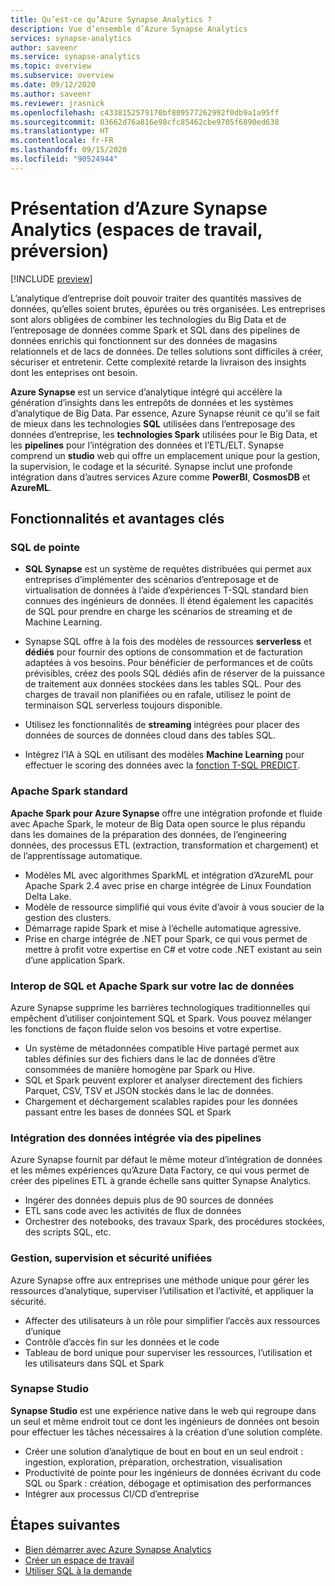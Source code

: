 ```yaml
---
title: Qu’est-ce qu’Azure Synapse Analytics ?
description: Vue d’ensemble d’Azure Synapse Analytics
services: synapse-analytics
author: saveenr
ms.service: synapse-analytics
ms.topic: overview
ms.subservice: overview
ms.date: 09/12/2020
ms.author: saveenr
ms.reviewer: jrasnick
ms.openlocfilehash: c4338152579170bf809577262992f0db9a1a95ff
ms.sourcegitcommit: 03662d76a816e98cfc85462cbe9705f6890ed638
ms.translationtype: HT
ms.contentlocale: fr-FR
ms.lasthandoff: 09/15/2020
ms.locfileid: "90524944"
---
```

# <a name="what-is-azure-synapse-analytics-workspaces-preview"></a>Présentation d’Azure Synapse Analytics (espaces de travail, préversion)

[!INCLUDE [preview](includes/note-preview.md)]

L’analytique d’entreprise doit pouvoir traiter des quantités massives de données, qu’elles soient brutes, épurées ou très organisées. Les entreprises sont alors obligées de combiner les technologies du Big Data et de l’entreposage de données comme Spark et SQL dans des pipelines de données enrichis qui fonctionnent sur des données de magasins relationnels et de lacs de données. De telles solutions sont difficiles à créer, sécuriser et entretenir. Cette complexité retarde la livraison des insights dont les enteprises ont besoin.

**Azure Synapse** est un service d’analytique intégré qui accélère la génération d’insights dans les entrepôts de données et les systèmes d’analytique de Big Data. Par essence, Azure Synapse réunit ce qu’il se fait de mieux dans les technologies **SQL** utilisées dans l’entreposage des données d’entreprise, les **technologies Spark** utilisées pour le Big Data, et les **pipelines** pour l’intégration des données et l’ETL/ELT. Synapse comprend un **studio** web qui offre un emplacement unique pour la gestion, la supervision, le codage et la sécurité. Synapse inclut une profonde intégration dans d’autres services Azure comme **PowerBI**, **CosmosDB** et **AzureML**.

## <a name="key-features--benefits"></a>Fonctionnalités et avantages clés

### <a name="industry-leading-sql"></a>SQL de pointe

* **SQL Synapse** est un système de requêtes distribuées qui permet aux entreprises d’implémenter des scénarios d’entreposage et de virtualisation de données à l’aide d’expériences T-SQL standard bien connues des ingénieurs de données. Il étend également les capacités de SQL pour prendre en charge les scénarios de streaming et de Machine Learning.

* Synapse SQL offre à la fois des modèles de ressources **serverless** et **dédiés** pour fournir des options de consommation et de facturation adaptées à vos besoins. Pour bénéficier de performances et de coûts prévisibles, créez des pools SQL dédiés afin de réserver de la puissance de traitement aux données stockées dans les tables SQL. Pour des charges de travail non planifiées ou en rafale, utilisez le point de terminaison SQL serverless toujours disponible.
* Utilisez les fonctionnalités de **streaming** intégrées pour placer des données de sources de données cloud dans des tables SQL.
* Intégrez l’IA à SQL en utilisant des modèles **Machine Learning** pour effectuer le scoring des données avec la [fonction T-SQL PREDICT](https://docs.microsoft.com/sql/t-sql/queries/predict-transact-sql?view=azure-sqldw-latest).

### <a name="industry-standard-apache-spark"></a>Apache Spark standard

**Apache Spark pour Azure Synapse** offre une intégration profonde et fluide avec Apache Spark, le moteur de Big Data open source le plus répandu dans les domaines de la préparation des données, de l’engineering données, des processus ETL (extraction, transformation et chargement) et de l’apprentissage automatique.

* Modèles ML avec algorithmes SparkML et intégration d’AzureML pour Apache Spark 2.4 avec prise en charge intégrée de Linux Foundation Delta Lake.
* Modèle de ressource simplifié qui vous évite d’avoir à vous soucier de la gestion des clusters.
* Démarrage rapide Spark et mise à l’échelle automatique agressive.
* Prise en charge intégrée de .NET pour Spark, ce qui vous permet de mettre à profit votre expertise en C# et votre code .NET existant au sein d’une application Spark.

### <a name="interop-of-sql-and-apache-spark-on-your-data-lake"></a>Interop de SQL et Apache Spark sur votre lac de données

Azure Synapse supprime les barrières technologiques traditionnelles qui empêchent d’utiliser conjointement SQL et Spark. Vous pouvez mélanger les fonctions de façon fluide selon vos besoins et votre expertise.

* Un système de métadonnées compatible Hive partagé permet aux tables définies sur des fichiers dans le lac de données d’être consommées de manière homogène par Spark ou Hive.
* SQL et Spark peuvent explorer et analyser directement des fichiers Parquet, CSV, TSV et JSON stockés dans le lac de données.
* Chargement et déchargement scalables rapides pour les données passant entre les bases de données SQL et Spark

### <a name="built-in-data-integration-via-pipelines"></a>Intégration des données intégrée via des pipelines

Azure Synapse fournit par défaut le même moteur d’intégration de données et les mêmes expériences qu’Azure Data Factory, ce qui vous permet de créer des pipelines ETL à grande échelle sans quitter Synapse Analytics.

* Ingérer des données depuis plus de 90 sources de données
* ETL sans code avec les activités de flux de données
* Orchestrer des notebooks, des travaux Spark, des procédures stockées, des scripts SQL, etc.

### <a name="unified-management-monitoring-and-security"></a>Gestion, supervision et sécurité unifiées

Azure Synapse offre aux entreprises une méthode unique pour gérer les ressources d’analytique, superviser l’utilisation et l’activité, et appliquer la sécurité.

* Affecter des utilisateurs à un rôle pour simplifier l’accès aux ressources d’unique
* Contrôle d’accès fin sur les données et le code
* Tableau de bord unique pour superviser les ressources, l’utilisation et les utilisateurs dans SQL et Spark

### <a name="synapse-studio"></a>Synapse Studio

**Synapse Studio** est une expérience native dans le web qui regroupe dans un seul et même endroit tout ce dont les ingénieurs de données ont besoin pour effectuer les tâches nécessaires à la création d’une solution complète.

* Créer une solution d’analytique de bout en bout en un seul endroit : ingestion, exploration, préparation, orchestration, visualisation
* Productivité de pointe pour les ingénieurs de données écrivant du code SQL ou Spark : création, débogage et optimisation des performances
* Intégrer aux processus CI/CD d’entreprise

## <a name="next-steps"></a>Étapes suivantes

* [Bien démarrer avec Azure Synapse Analytics](get-started.md)
* [Créer un espace de travail](quickstart-create-workspace.md)
* [Utiliser SQL à la demande](quickstart-sql-on-demand.md)
